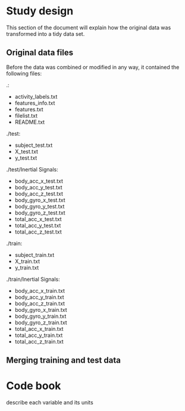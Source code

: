 # Study design
This section of the document will explain how the original data was transformed into a tidy data set.

## Original data files
Before the data was combined or modified in any way, it contained the following files:

.:

* activity_labels.txt
* features_info.txt
* features.txt
* filelist.txt
* README.txt

./test:

* subject_test.txt
* X_test.txt
* y_test.txt

./test/Inertial Signals:

* body_acc_x_test.txt
* body_acc_y_test.txt
* body_acc_z_test.txt
* body_gyro_x_test.txt
* body_gyro_y_test.txt
* body_gyro_z_test.txt
* total_acc_x_test.txt
* total_acc_y_test.txt
* total_acc_z_test.txt

./train:

* subject_train.txt
* X_train.txt
* y_train.txt

./train/Inertial Signals:

* body_acc_x_train.txt
* body_acc_y_train.txt
* body_acc_z_train.txt
* body_gyro_x_train.txt
* body_gyro_y_train.txt
* body_gyro_z_train.txt
* total_acc_x_train.txt
* total_acc_y_train.txt
* total_acc_z_train.txt

## Merging training and test data



# Code book
describe each variable and its units
